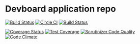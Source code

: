 Devboard application repo
===============

[![Build Status](https://scrutinizer-ci.com/g/devboard/devboard/badges/build.png?b=master)](https://scrutinizer-ci.com/g/devboard/devboard/build-status/master)
[![Circle CI](https://circleci.com/gh/devboard/devboard/tree/master.svg?style=svg)](https://circleci.com/gh/devboard/devboard/tree/master)
[![Build Status](https://travis-ci.org/devboard/devboard.svg?branch=master)](https://travis-ci.org/devboard/devboard)

[![Coverage Status](https://coveralls.io/repos/devboard/devboard/badge.svg?branch=master)](https://coveralls.io/r/devboard/devboard?branch=master)
[![Test Coverage](https://codeclimate.com/github/devboard/devboard/badges/coverage.svg)](https://codeclimate.com/github/devboard/devboard/coverage)
[![Scrutinizer Code Quality](https://scrutinizer-ci.com/g/devboard/devboard/badges/quality-score.png?b=master)](https://scrutinizer-ci.com/g/devboard/devboard/?branch=master)
[![Code Climate](https://codeclimate.com/github/devboard/devboard/badges/gpa.svg)](https://codeclimate.com/github/devboard/devboard)
